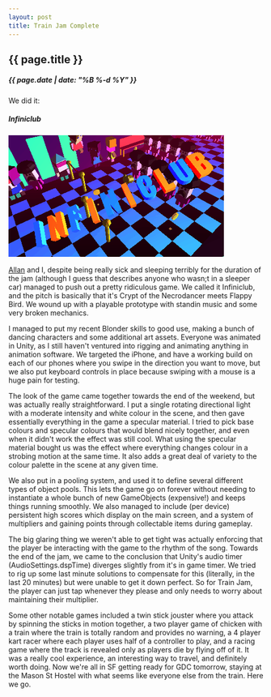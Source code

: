 ```yaml
---
layout: post
title: Train Jam Complete
---
```

{{ page.title }}
----------------
<h5>{{ page.date | date: "%B %-d %Y" }}</h5>

We did it:

<h5><i>Infiniclub</i></h5>
<img src="/images/Infiniclub.gif">

<a href="http://twitter.com/allanlavell">Allan</a> and I, despite being really sick
and sleeping terribly for the duration of the jam (although I guess that describes
anyone who wasn;t in a sleeper car) managed to push out a pretty ridiculous game.
We called it Infiniclub, and the pitch is basically that it's Crypt of the Necrodancer
meets Flappy Bird. We wound up with a playable prototype with standin music and
some very broken mechanics.

I managed to put my recent Blonder skills to good use, making a bunch of dancing
characters and some additional art assets. Everyone was animated in Unity, as I
still haven't ventured into rigging and animating anything in animation software.
We targeted the iPhone, and have a working build on each of our phones where you
swipe in the direction you want to move, but we also put keyboard controls in place
because swiping with a mouse is a huge pain for testing.

The look of the game came together towards the end of the weekend, but was actually
really straightforward. I put a single rotating directional light with a moderate
intensity and white colour in the scene, and then gave essentially everything in the
game a specular material. I tried to pick base colours and specular colours that would
blend nicely together, and even when it didn't work the effect was still cool. What
using the specular material bought us was the effect where everything changes colour
in a strobing motion at the same time. It also adds a great deal of variety to the
colour palette in the scene at any given time.

We also put in a pooling system, and used it to define several different types of
object pools. This lets the game go on forever without needing to instantiate a
whole bunch of new GameObjects (expensive!) and keeps things running smoothly. We also
managed to include (per device) persistent high scores which display on the main screen,
and a system of multipliers and gaining points through collectable items during gameplay.

The big glaring thing we weren't able to get tight was actually enforcing that the player
be interacting with the game to the rhythm of the song. Towards the end of the jam,
we came to the conclusion that Unity's audio timer (AudioSettings.dspTime) diverges slightly
from it's in game timer. We tried to rig up some last minute solutions to compensate for
this (literally, in the last 20 minutes) but were unable to get it down perfect. So for Train Jam,
the player can just tap whenever they please and only needs to worry about maintaining
their multiplier.

Some other notable games included a twin stick jouster where you attack by spinning the
sticks in motion together, a two player game of chicken with a train where the train is
totally random and provides no warning, a 4 player kart racer where each player uses
half of a controller to play, and a racing game where the track is revealed only as players
die by flying off of it. It was a really cool experience, an interesting way to travel,
and definitely worth doing. Now we're all in SF getting ready for GDC tomorrow, staying
at the Mason St Hostel with what seems like everyone else from the train. Here we go.
